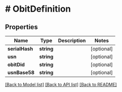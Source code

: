 # # ObitDefinition

## Properties

Name | Type | Description | Notes
------------ | ------------- | ------------- | -------------
**serialHash** | **string** |  | [optional]
**usn** | **string** |  | [optional]
**obitDid** | **string** |  | [optional]
**usnBase58** | **string** |  | [optional]

[[Back to Model list]](../../README.md#models) [[Back to API list]](../../README.md#endpoints) [[Back to README]](../../README.md)
